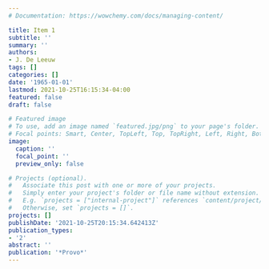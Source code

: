 ```yaml
---
# Documentation: https://wowchemy.com/docs/managing-content/

title: Item 1
subtitle: ''
summary: ''
authors:
- J. De Leeuw
tags: []
categories: []
date: '1965-01-01'
lastmod: 2021-10-25T16:15:34-04:00
featured: false
draft: false

# Featured image
# To use, add an image named `featured.jpg/png` to your page's folder.
# Focal points: Smart, Center, TopLeft, Top, TopRight, Left, Right, BottomLeft, Bottom, BottomRight.
image:
  caption: ''
  focal_point: ''
  preview_only: false

# Projects (optional).
#   Associate this post with one or more of your projects.
#   Simply enter your project's folder or file name without extension.
#   E.g. `projects = ["internal-project"]` references `content/project/deep-learning/index.md`.
#   Otherwise, set `projects = []`.
projects: []
publishDate: '2021-10-25T20:15:34.642413Z'
publication_types:
- '2'
abstract: ''
publication: '*Provo*'
---
```

